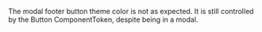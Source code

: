 The modal footer button theme color is not as expected. It is still controlled by the Button ComponentToken, despite being in a modal.
